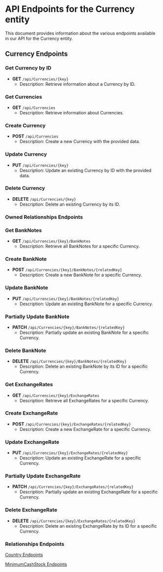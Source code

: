 # API Endpoints for the Currency entity

This document provides information about the various endpoints available in our API for the Currency entity.

## Currency Endpoints

### Get Currency by ID
- **GET** `/api/Currencies/{key}`
  - Description: Retrieve information about a Currency by ID.
  
### Get Currencies
- **GET** `/api/Currencies`
  - Description: Retrieve information about Currencies.

### Create Currency
- **POST** `/api/Currencies`
  - Description: Create a new Currency with the provided data.

### Update Currency
- **PUT** `/api/Currencies/{key}`
  - Description: Update an existing Currency by ID with the provided data.
 
### Delete Currency
- **DELETE** `/api/Currencies/{key}`
  - Description: Delete an existing Currency by its ID.

### Owned Relationships Endpoints

### Get BankNotes
- **GET** `/api/Currencies/{key}/BankNotes`
  - Description: Retrieve all BankNotes for a specific Currency.
  
### Create BankNote
- **POST** `/api/Currencies/{key}/BankNotes/{relatedKey}`
  - Description: Create a new BankNote for a specific Currency.
  
### Update BankNote
- **PUT** `/api/Currencies/{key}/BankNotes/{relatedKey}`
  - Description: Update an existing BankNote for a specific Currency.
  
### Partially Update BankNote
- **PATCH** `/api/Currencies/{key}/BankNotes/{relatedKey}`
  - Description: Partially update an existing BankNote for a specific Currency.

### Delete BankNote
- **DELETE** `/api/Currencies/{key}/BankNotes/{relatedKey}`
  - Description: Delete an existing BankNote by its ID for a specific Currency.

### Get ExchangeRates
- **GET** `/api/Currencies/{key}/ExchangeRates`
  - Description: Retrieve all ExchangeRates for a specific Currency.
  
### Create ExchangeRate
- **POST** `/api/Currencies/{key}/ExchangeRates/{relatedKey}`
  - Description: Create a new ExchangeRate for a specific Currency.
  
### Update ExchangeRate
- **PUT** `/api/Currencies/{key}/ExchangeRates/{relatedKey}`
  - Description: Update an existing ExchangeRate for a specific Currency.
  
### Partially Update ExchangeRate
- **PATCH** `/api/Currencies/{key}/ExchangeRates/{relatedKey}`
  - Description: Partially update an existing ExchangeRate for a specific Currency.

### Delete ExchangeRate
- **DELETE** `/api/Currencies/{key}/ExchangeRates/{relatedKey}`
  - Description: Delete an existing ExchangeRate by its ID for a specific Currency.

### Relationships Endpoints

[Country Endpoints](CountryEndpoints.md)

[MinimumCashStock Endpoints](MinimumCashStockEndpoints.md)

